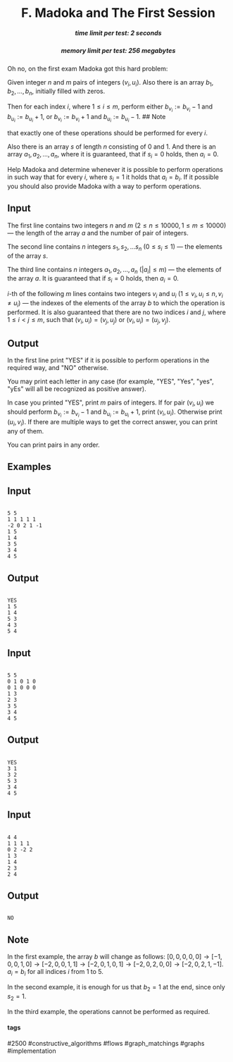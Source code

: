<h1 style='text-align: center;'> F. Madoka and The First Session</h1>

<h5 style='text-align: center;'>time limit per test: 2 seconds</h5>
<h5 style='text-align: center;'>memory limit per test: 256 megabytes</h5>

Oh no, on the first exam Madoka got this hard problem:

Given integer $n$ and $m$ pairs of integers ($v_i, u_i$). Also there is an array $b_1, b_2, \ldots, b_n$, initially filled with zeros.

Then for each index $i$, where $1 \leq i \leq m$, perform either $b_{v_i} := b_{v_i} - 1$ and $b_{u_i} := b_{u_i} + 1$, or $b_{v_i} := b_{v_i} + 1$ and $b_{u_i} := b_{u_i} - 1$. ## Note

 that exactly one of these operations should be performed for every $i$.

Also there is an array $s$ of length $n$ consisting of $0$ and $1$. And there is an array $a_1, a_2, \ldots, a_n$, where it is guaranteed, that if $s_i = 0$ holds, then $a_i = 0$.

Help Madoka and determine whenever it is possible to perform operations in such way that for every $i$, where $s_i = 1$ it holds that $a_i = b_i$. If it possible you should also provide Madoka with a way to perform operations.

## Input

The first line contains two integers $n$ and $m$ ($2 \leq n \leq 10000, 1 \leq m \leq 10000$) — the length of the array $a$ and the number of pair of integers.

The second line contains $n$ integers $s_1, s_2, \ldots s_n$ ($0 \le s_i \le 1$) — the elements of the array $s$.

The third line contains $n$ integers $a_1, a_2, \ldots, a_n$ ($|a_i| \leq m$) — the elements of the array $a$. It is guaranteed that if $s_i = 0$ holds, then $a_i = 0$.

$i$-th of the following $m$ lines contains two integers $v_i$ and $u_i$ ($1 \leq v_i, u_i \leq n, v_i \ne u_i$) — the indexes of the elements of the array $b$ to which the operation is performed. It is also guaranteed that there are no two indices $i$ and $j$, where $1 \le i < j \le m$, such that $(v_i, u_i) = (v_j, u_j)$ or $(v_i, u_i) = (u_j, v_j)$.

## Output

In the first line print "YES" if it is possible to perform operations in the required way, and "NO" otherwise.

You may print each letter in any case (for example, "YES", "Yes", "yes", "yEs" will all be recognized as positive answer).

In case you printed "YES", print $m$ pairs of integers. If for pair $(v_i, u_i)$ we should perform $b_{v_i} := b_{v_i} - 1$ and $b_{u_i} := b_{u_i} + 1$, print $(v_i, u_i)$. Otherwise print $(u_i, v_i)$. If there are multiple ways to get the correct answer, you can print any of them.

You can print pairs in any order.

## Examples

## Input


```

5 5
1 1 1 1 1
-2 0 2 1 -1
1 5
1 4
3 5
3 4
4 5

```
## Output


```

YES
1 5
1 4
5 3
4 3
5 4

```
## Input


```

5 5
0 1 0 1 0
0 1 0 0 0
1 3
2 3
3 5
3 4
4 5

```
## Output


```

YES
3 1
3 2
5 3
3 4
4 5

```
## Input


```

4 4
1 1 1 1
0 2 -2 2
1 3
1 4
2 3
2 4

```
## Output


```

NO

```
## Note

In the first example, the array $b$ will change as follows: $[0,0,0,0,0] \rightarrow [-1,0,0,1,0] \rightarrow [-2,0,0,1,1] \rightarrow [-2,0,1,0,1] \rightarrow [-2,0,2,0,0] \rightarrow [-2,0,2,1,-1]$. $a_i = b_i$ for all indices $i$ from $1$ to $5$.

In the second example, it is enough for us that $b_2 = 1$ at the end, since only $s_2 = 1$.

In the third example, the operations cannot be performed as required.



#### tags 

#2500 #constructive_algorithms #flows #graph_matchings #graphs #implementation 